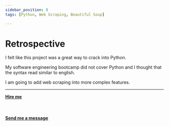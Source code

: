 ```yaml
---
sidebar_position: 8
tags: [Python, Web Scraping, Beautiful Soup]

---
```


# Retrospective

I felt like this project was a great way to crack into Python.

My software engineering bootcamp did not cover Python and I thought that the syntax read similar to english.

I am going to add web scraping into more complex features.

<hr></hr>

<a href="https://calendly.com/mattherzog/business-chat" target="_blank"><b><u>Hire me</u></b></a>
<br></br>
<br></br>
<a href="mailto:matt@mattherzog.me" target="_blank"><b><u>Send me a message</u></b></a>